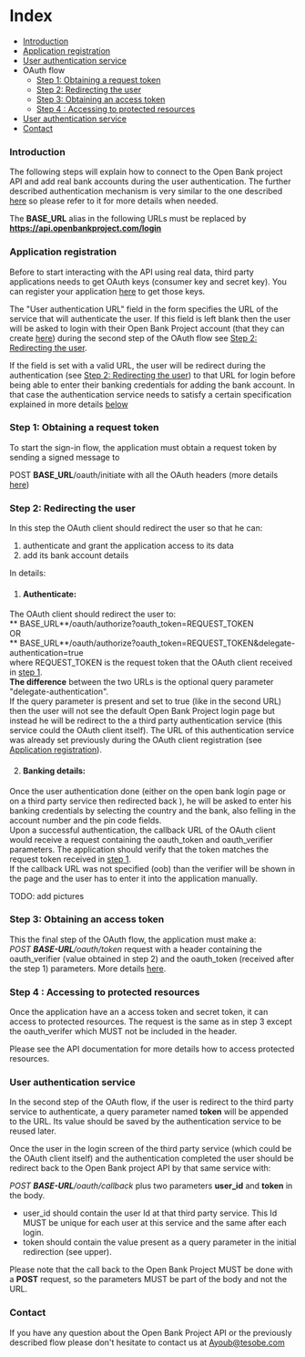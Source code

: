 # Index

* [Introduction](#introduction)
* [Application registration](#application-registration)
* [User authentication service](#user-authentication-service)
* OAuth flow
    * [Step 1: Obtaining a request token](#request-token)
    * [Step 2: Redirecting the user](#user-authentication)
    * [Step 3: Obtaining an access token](#access-token)
    * [Step 4 : Accessing to protected resources](#access-protected-resources)
* [User authentication service](#user-authentication-service)
* [Contact](#contact)

<span id="introduction"></span>
### Introduction

The following steps will explain how to connect to the Open Bank project API and add real bank accounts during the user authentication. The further described authentication mechanism is very similar to the one described [here](https://github.com/OpenBankProject/OBP-API/wiki/OAuth-1.0-Server) so please refer to it for more details when needed.

The **BASE_URL** alias in the following URLs must be replaced by __https://api.openbankproject.com/login__ 

<span id="application-registration"></span>
### Application registration

Before to start interacting with the API using real data, third party applications needs to get OAuth keys (consumer key and secret key). You can register your application [here](https://api.openbankproject.com/consumer-registration) to get those keys.

The "User authentication URL" field in the form specifies the URL of the service that will authenticate the user.
If this field is left blank then the user will be asked to login with their Open Bank Project account (that they can create [here](https://api.openbankproject.com/user_mgt/sign_up)) during the second step of the OAuth flow see [Step 2: Redirecting the user](#user-authentication).

If the field is set with a valid URL, the user will be redirect during the authentication (see [Step 2: Redirecting the user](#user-authentication)) to that URL for login before being able to enter their banking credentials for adding the bank account. In that case the authentication service needs to satisfy a certain specification explained in more details [below](#user-authentication-service)


<span id="request-token"></span>
### Step 1: Obtaining a request token

To start the sign-in flow, the application must obtain a request token by sending a signed message to

POST **BASE_URL**/oauth/initiate with all the OAuth headers (more details [here](https://github.com/OpenBankProject/OBP-API/wiki/OAuth-1.0-Server))

<span id="user-authentication"></span>
### Step 2: Redirecting the user

In this step the OAuth client should redirect the user so that he can: 

1. authenticate and grant the application access to its data  
3. add its bank account details

In details: 

1. #### Authenticate: 
The OAuth client should redirect the user to:  
** BASE_URL**/oauth/authorize?oauth_token=REQUEST_TOKEN  
OR  
** BASE_URL**/oauth/authorize?oauth_token=REQUEST_TOKEN&delegate-authentication=true  
where REQUEST_TOKEN is the request token that the OAuth client received in [step 1](#request-token).  
**The difference** between the two URLs is the optional query parameter "delegate-authentication".  
If the query parameter is present and set to true (like in the second URL) then the user will not see the default Open Bank Project login page but instead he will be redirect to the a third party authentication service (this service could the OAuth client itself). The URL of this authentication service was already set previously during the OAuth client registration (see [Application registration](#application-registration)).

2. #### Banking details:  
Once the user authentication done (either on the open bank login page or on a third party service then redirected back ), he will be asked to enter his banking credentials by selecting the country and the bank, also felling in the account number and the pin code fields.  
Upon a successful authentication, the callback URL of the OAuth client would receive a request containing the oauth_token and oauth_verifier parameters. The application should verify that the token matches the request token received in [step 1](request-token).  
If the callback URL was not specified (oob) than the verifier will be shown in the page and the user has to enter it into the application manually.

TODO: add pictures

<span id="access-token"></span>
### Step 3: Obtaining an access token

This the final step of the OAuth flow, the application must make a:  
_POST **BASE-URL**/oauth/token_ request with a header containing the oauth_verifier (value obtained in step 2) and the oauth_token (received after the step 1) parameters. More details [here](https://github.com/OpenBankProject/OBP-API/wiki/OAuth-1.0-Server).

<span id="access-protected-resources"></span>
### Step 4 : Accessing to protected resources
Once the application have an a access token and secret token, it can access to protected resources. The request is the same as in step 3 except the oauth_verifer which MUST not be included in the header.

Please see the API documentation for more details how to access protected resources.
<span id="user-authentication-service"></span>
### User authentication service

In the second step of the OAuth flow, if the user is redirect to the third party service to authenticate, a query parameter named **token** will be appended to the URL. Its value should be saved by the authentication service to be reused later.

Once the user in the login screen of the third party service (which could be the OAuth client itself) and the authentication completed the user should be redirect back to the Open Bank project API by that same service with:  

_POST **BASE-URL**/oauth/callback_ plus two parameters **user_id** and **token** in the body.

* user_id should contain the user Id at that third party service. This Id MUST be unique for each user at this service and the same after each login. 
* token should contain the value present as a query parameter in the initial redirection (see upper).

Please note that the call back to the Open Bank Project MUST be done with a **POST** request, so the parameters MUST be part of the body and not the URL.

<span id="contact"></span>
### Contact

If you have any question about the Open Bank Project API or the previously described flow please don't hesitate to contact us at Ayoub@tesobe.com